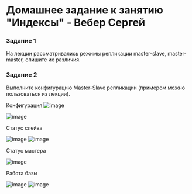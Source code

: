 # Домашнее задание к занятию "Индексы" - Вебер Сергей


### Задание 1

На лекции рассматривались режимы репликации master-slave, master-master, опишите их различия.




### Задание 2

Выполните конфигурацию Master-Slave репликации (примером можно пользоваться из лекции).

Конфигурация
![image](https://github.com/GorkOrMork/12.06/assets/109193124/29934910-a968-40ff-8775-9f8a68bd5ae4)


![image](https://github.com/GorkOrMork/12.06/assets/109193124/4e0f17c9-a0be-4f33-bf09-01e7b53584cd)

Статус слейва

![image](https://github.com/GorkOrMork/12.06/assets/109193124/3404351e-f928-4081-971b-ebe87ef83116)
![image](https://github.com/GorkOrMork/12.06/assets/109193124/2f43d735-9c53-401b-bfa5-b64838d2ba4d)

Статус мастера

![image](https://github.com/GorkOrMork/12.06/assets/109193124/95f3fe17-4d6b-44b5-a861-3b1d3998886e)


Работа базы

![image](https://github.com/GorkOrMork/12.06/assets/109193124/7b824453-8582-4849-83d6-1445bfc84fc9)
![image](https://github.com/GorkOrMork/12.06/assets/109193124/82f8582f-3f80-42e2-87fc-b59882b26d34)


